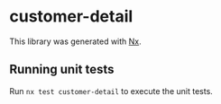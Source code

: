 # customer-detail

This library was generated with [Nx](https://nx.dev).

## Running unit tests

Run `nx test customer-detail` to execute the unit tests.
